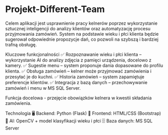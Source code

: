 # Projekt-Different-Team

Celem aplikacji jest usprawnienie pracy kelnerów poprzez wykorzystanie sztucznej inteligencji do analizy klientów oraz automatyzację procesu przyjmowania zamówień. System na podstawie wieku i płci klienta będzie sugerował odpowiednie propozycje dań, co pozwoli na szybszą i bardziej trafną obsługę.


Kluczowe funkcjonalności
✅ Rozpoznawanie wieku i płci klienta – wykorzystanie AI do analizy zdjęcia z pamięci urządzenia, docelowo z kamery.
✅ Sugestie menu – system proponuje dania dopasowane do profilu klienta.
✅ Obsługa zamówień – kelner może przyjmować zamówienia i przesyłać je do kuchni.
✅ Historia zamówień – system zapamiętuje preferencje klientów.
✅ Integracja z bazą danych – przechowywanie zamówień i menu w MS SQL Server.



Funkcja docelowa - przejęcie obowiązków kelnera w kwestii składania zamówienia.



Technologia
🖥 Backend: Python (Flask)
📱 Frontend: HTML/CSS (Bootstrap)
🧠 AI: OpenCV + model klasyfikacji wieku i płci
🗄 Baza danych: MS SQL Server
